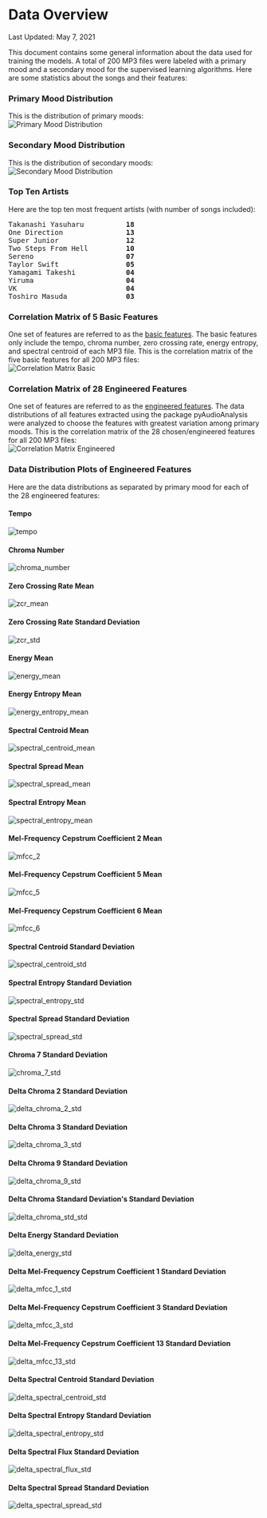 # Data Overview

Last Updated: May 7, 2021

This document contains some general information about the data used for training the models.
A total of 200 MP3 files were labeled with a primary mood and a secondary mood for the supervised 
learning algorithms. Here are some statistics about the songs and their features:

### Primary Mood Distribution
This is the distribution of primary moods:  
![Primary Mood Distribution](primary_dist.jpg)

### Secondary Mood Distribution
This is the distribution of secondary moods:  
![Secondary Mood Distribution](secondary_dist.jpg)

### Top Ten Artists
Here are the top ten most frequent artists (with number of songs included):  
<pre>
Takanashi Yasuharu          <b>18</b>  
One Direction               <b>13</b>  
Super Junior                <b>12</b>  
Two Steps From Hell         <b>10</b>  
Sereno                      <b>07</b>  
Taylor Swift                <b>05</b>  
Yamagami Takeshi            <b>04</b>  
Yiruma                      <b>04</b>  
VK                          <b>04</b>  
Toshiro Masuda              <b>03</b>  
</pre>

### Correlation Matrix of 5 Basic Features
One set of features are referred to as the [basic features](features.csv). The basic features only include
the tempo, chroma number, zero crossing rate, energy entropy, and spectral centroid of each MP3 file.
This is the correlation matrix of the five basic features for all 200 MP3 files:  
![Correlation Matrix Basic](correlation_matrix.jpg)

### Correlation Matrix of 28 Engineered Features
One set of features are referred to as the [engineered features](engineered_features.csv). The data distributions
of all features extracted using the package pyAudioAnalysis were analyzed to choose the features with greatest 
variation among primary moods. This is the correlation matrix of the 28 chosen/engineered features for all 200 MP3 files:  
![Correlation Matrix Engineered](eng_correlation_matrix.jpg)

### Data Distribution Plots of Engineered Features
Here are the data distributions as separated by primary mood for each of the 28 engineered features:

#### Tempo
![tempo](feature_dist/primary_dist_tempo.jpg)
#### Chroma Number
![chroma_number](feature_dist/primary_dist_chroma_number.jpg)
#### Zero Crossing Rate Mean
![zcr_mean](feature_dist/primary_dist_zcr_mean.jpg)
#### Zero Crossing Rate Standard Deviation
![zcr_std](feature_dist/primary_dist_zcr_std.jpg)
#### Energy Mean
![energy_mean](feature_dist/primary_dist_energy_mean.jpg)
#### Energy Entropy Mean
![energy_entropy_mean](feature_dist/primary_dist_energy_entropy_mean.jpg)
#### Spectral Centroid Mean
![spectral_centroid_mean](feature_dist/primary_dist_spectral_centroid_mean.jpg)
#### Spectral Spread Mean
![spectral_spread_mean](feature_dist/primary_dist_spectral_spread_mean.jpg)
#### Spectral Entropy Mean
![spectral_entropy_mean](feature_dist/primary_dist_spectral_entropy_mean.jpg)
#### Mel-Frequency Cepstrum Coefficient 2 Mean
![mfcc_2](feature_dist/primary_dist_mfcc_2_mean.jpg)
#### Mel-Frequency Cepstrum Coefficient 5 Mean
![mfcc_5](feature_dist/primary_dist_mfcc_5_mean.jpg)
#### Mel-Frequency Cepstrum Coefficient 6 Mean
![mfcc_6](feature_dist/primary_dist_mfcc_6_mean.jpg)
#### Spectral Centroid Standard Deviation
![spectral_centroid_std](feature_dist/primary_dist_spectral_centroid_std.jpg)
#### Spectral Entropy Standard Deviation
![spectral_entropy_std](feature_dist/primary_dist_spectral_entropy_std.jpg)
#### Spectral Spread Standard Deviation
![spectral_spread_std](feature_dist/primary_dist_spectral_spread_std.jpg)
#### Chroma 7 Standard Deviation
![chroma_7_std](feature_dist/primary_dist_chroma_7_std.jpg)
#### Delta Chroma 2 Standard Deviation
![delta_chroma_2_std](feature_dist/primary_dist_delta_chroma_2_std.jpg)
#### Delta Chroma 3 Standard Deviation
![delta_chroma_3_std](feature_dist/primary_dist_delta_chroma_3_std.jpg)
#### Delta Chroma 9 Standard Deviation
![delta_chroma_9_std](feature_dist/primary_dist_delta_chroma_9_std.jpg)
#### Delta Chroma Standard Deviation's Standard Deviation
![delta_chroma_std_std](feature_dist/primary_dist_delta_chroma_std_std.jpg)
#### Delta Energy Standard Deviation
![delta_energy_std](feature_dist/primary_dist_delta_energy_std.jpg)
#### Delta Mel-Frequency Cepstrum Coefficient 1 Standard Deviation
![delta_mfcc_1_std](feature_dist/primary_dist_delta_mfcc_1_std.jpg)
#### Delta Mel-Frequency Cepstrum Coefficient 3 Standard Deviation
![delta_mfcc_3_std](feature_dist/primary_dist_delta_mfcc_3_std.jpg)
#### Delta Mel-Frequency Cepstrum Coefficient 13 Standard Deviation
![delta_mfcc_13_std](feature_dist/primary_dist_delta_mfcc_13_std.jpg)
#### Delta Spectral Centroid Standard Deviation
![delta_spectral_centroid_std](feature_dist/primary_dist_delta_spectral_centroid_std.jpg)
#### Delta Spectral Entropy Standard Deviation
![delta_spectral_entropy_std](feature_dist/primary_dist_delta_spectral_entropy_std.jpg)
#### Delta Spectral Flux Standard Deviation
![delta_spectral_flux_std](feature_dist/primary_dist_delta_spectral_flux_std.jpg)
#### Delta Spectral Spread Standard Deviation
![delta_spectral_spread_std](feature_dist/primary_dist_delta_spectral_spread_std.jpg)